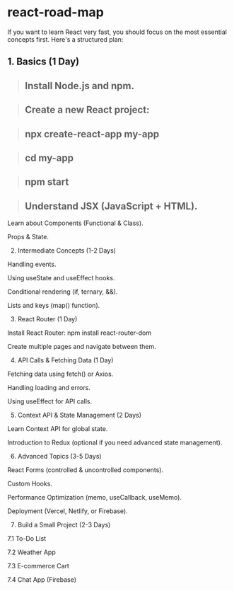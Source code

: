 # react-road-map
If you want to learn React very fast, you should focus on the most essential concepts first. Here's a structured plan:

## 1. Basics (1 Day)

> ## Install Node.js and npm.

> ## Create a new React project:

> ## npx create-react-app my-app

> ## cd my-app

> ## npm start

> ## Understand **JSX** (JavaScript + HTML).

Learn about Components (Functional & Class).

Props & State.

2. Intermediate Concepts (1-2 Days)

Handling events.

Using useState and useEffect hooks.

Conditional rendering (if, ternary, &&).

Lists and keys (map() function).


3. React Router (1 Day)

Install React Router:
npm install react-router-dom

Create multiple pages and navigate between them.

4. API Calls & Fetching Data (1 Day)

Fetching data using fetch() or Axios.

Handling loading and errors.

Using useEffect for API calls.

5. Context API & State Management (2 Days)

Learn Context API for global state.

Introduction to Redux (optional if you need advanced state management).

6. Advanced Topics (3-5 Days)

React Forms (controlled & uncontrolled components).

Custom Hooks.

Performance Optimization (memo, useCallback, useMemo).

Deployment (Vercel, Netlify, or Firebase).

7. Build a Small Project (2-3 Days)

7.1 To-Do List

7.2 Weather App

7.3 E-commerce Cart

7.4 Chat App (Firebase)
